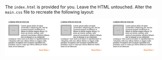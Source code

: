The `index.html` is provided for you. Leave the HTML untouched. Alter the `main.css` file to recreate the following layout:


![](img/floats.png)
